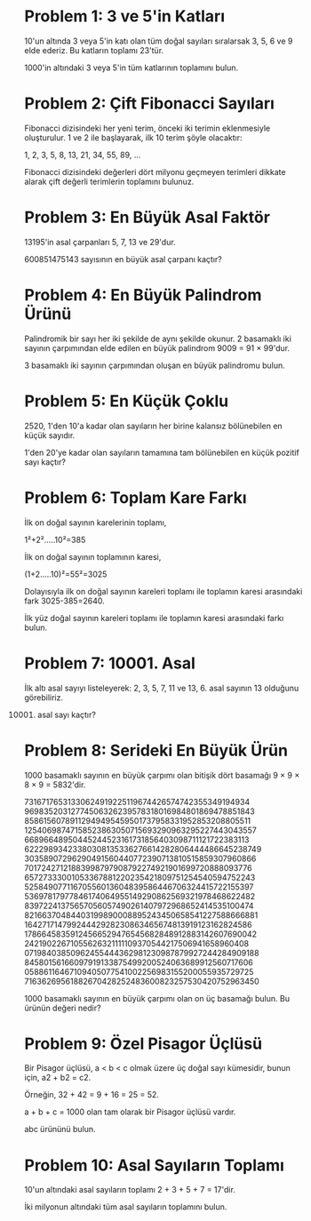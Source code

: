 # Problem 1: 3 ve 5'in Katları

10'un altında 3 veya 5'in katı olan tüm doğal sayıları sıralarsak 3, 5, 6 ve 9 elde ederiz. Bu katların toplamı 23'tür.

1000'in altındaki 3 veya 5'in tüm katlarının toplamını bulun. 

# Problem 2: Çift Fibonacci Sayıları

Fibonacci dizisindeki her yeni terim, önceki iki terimin eklenmesiyle oluşturulur. 1 ve 2 ile başlayarak, ilk 10 terim şöyle olacaktır:

1, 2, 3, 5, 8, 13, 21, 34, 55, 89, ...

Fibonacci dizisindeki değerleri dört milyonu geçmeyen terimleri dikkate alarak çift değerli terimlerin toplamını bulunuz. 

# Problem 3: En Büyük Asal Faktör

13195'in asal çarpanları 5, 7, 13 ve 29'dur.

600851475143 sayısının en büyük asal çarpanı kaçtır? 

# Problem 4: En Büyük Palindrom Ürünü 

Palindromik bir sayı her iki şekilde de aynı şekilde okunur. 2 basamaklı iki sayının çarpımından elde edilen en büyük palindrom 9009 = 91 × 99'dur.

3 basamaklı iki sayının çarpımından oluşan en büyük palindromu bulun.

# Problem 5: En Küçük Çoklu 

2520, 1'den 10'a kadar olan sayıların her birine kalansız bölünebilen en küçük sayıdır.

1'den 20'ye kadar olan sayıların tamamına tam bölünebilen en küçük pozitif sayı kaçtır? 

# Problem 6: Toplam Kare Farkı 

İlk on doğal sayının karelerinin toplamı,

1²+2².....10²=385

İlk on doğal sayının toplamının karesi,

(1+2.....10)²=55²=3025

Dolayısıyla ilk on doğal sayının kareleri toplamı ile toplamın karesi arasındaki fark 3025-385=2640.

İlk yüz doğal sayının kareleri toplamı ile toplamın karesi arasındaki farkı bulun. 

# Problem 7: 10001. Asal 

İlk altı asal sayıyı listeleyerek: 2, 3, 5, 7, 11 ve 13, 6. asal sayının 13 olduğunu görebiliriz.

10001. asal sayı kaçtır? 

# Problem 8: Serideki En Büyük Ürün 

1000 basamaklı sayının en büyük çarpımı olan bitişik dört basamağı 9 × 9 × 8 × 9 = 5832'dir.

73167176531330624919225119674426574742355349194934
96983520312774506326239578318016984801869478851843
85861560789112949495459501737958331952853208805511
12540698747158523863050715693290963295227443043557
66896648950445244523161731856403098711121722383113
62229893423380308135336276614282806444486645238749
30358907296290491560440772390713810515859307960866
70172427121883998797908792274921901699720888093776
65727333001053367881220235421809751254540594752243
52584907711670556013604839586446706324415722155397
53697817977846174064955149290862569321978468622482
83972241375657056057490261407972968652414535100474
82166370484403199890008895243450658541227588666881
16427171479924442928230863465674813919123162824586
17866458359124566529476545682848912883142607690042
24219022671055626321111109370544217506941658960408
07198403850962455444362981230987879927244284909188
84580156166097919133875499200524063689912560717606
05886116467109405077541002256983155200055935729725
71636269561882670428252483600823257530420752963450

1000 basamaklı sayının en büyük çarpımı olan on üç basamağı bulun. Bu ürünün değeri nedir? 

# Problem 9: Özel Pisagor Üçlüsü 

Bir Pisagor üçlüsü, a < b < c olmak üzere üç doğal sayı kümesidir, bunun için, a2 + b2 = c2.

Örneğin, 32 + 42 = 9 + 16 = 25 = 52.

a + b + c = 1000 olan tam olarak bir Pisagor üçlüsü vardır.

abc ürününü bulun. 

# Problem 10: Asal Sayıların Toplamı 

10'un altındaki asal sayıların toplamı 2 + 3 + 5 + 7 = 17'dir.

İki milyonun altındaki tüm asal sayıların toplamını bulun. 

